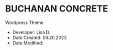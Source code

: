 # BUCHANAN CONCRETE
Wordpress Theme

* Developer: Lisa D.
* Date Created: 06.20.2023
* Date Modified: 